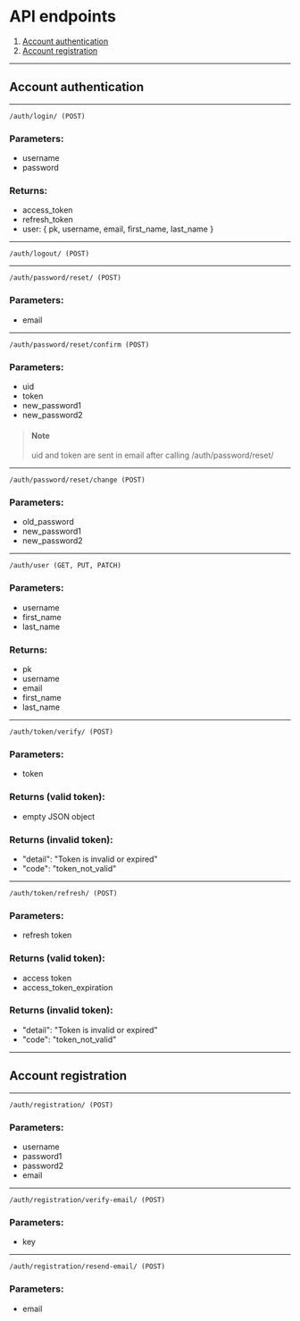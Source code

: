 # **API endpoints**

1) [Account authentication](https://github.com/dcorpo/dcorpo.org/blob/main/docs/api_endpoints.md#account-authentication)
2) [Account registration](https://github.com/dcorpo/dcorpo.org/blob/main/docs/api_endpoints.md#account-registration)


------------------------------

## **Account authentication**

------------------------------

    /auth/login/ (POST)

### Parameters:
- username
- password

### Returns:
- access_token
- refresh_token
- user: {
    pk,
    username,
    email,
    first_name,
    last_name
}

------------------------------

    /auth/logout/ (POST)

------------------------------

    /auth/password/reset/ (POST)

### Parameters:
- email

------------------------------

    /auth/password/reset/confirm (POST)

### Parameters:
- uid
- token
- new_password1
- new_password2

> #### Note
> uid and token are sent in email after calling /auth/password/reset/

------------------------------

    /auth/password/reset/change (POST)

### Parameters:
- old_password
- new_password1
- new_password2

------------------------------

    /auth/user (GET, PUT, PATCH)

### Parameters:
- username
- first_name
- last_name

### Returns:
- pk
- username
- email
- first_name
- last_name

------------------------------

    /auth/token/verify/ (POST)

### Parameters:
- token

### Returns (valid token):
- empty JSON object
### Returns (invalid token):
- "detail": "Token is invalid or expired"
- "code": "token_not_valid"

------------------------------

    /auth/token/refresh/ (POST)

### Parameters:
- refresh token

### Returns (valid token):
- access token
- access_token_expiration
### Returns (invalid token):
- "detail": "Token is invalid or expired"
- "code": "token_not_valid"


------------------------------

## **Account registration**

------------------------------


    /auth/registration/ (POST)

### Parameters:
- username
- password1
- password2
- email

------------------------------

    /auth/registration/verify-email/ (POST)

### Parameters:
- key

------------------------------

    /auth/registration/resend-email/ (POST)

### Parameters:
- email